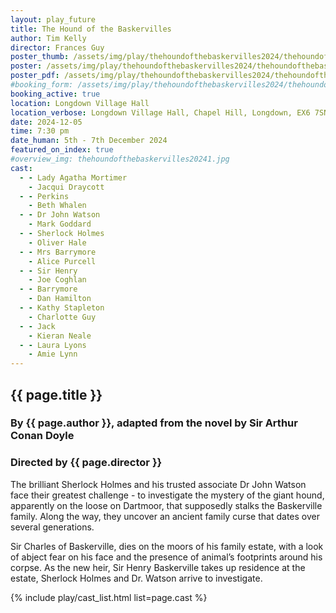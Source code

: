 ```yaml
---
layout: play_future
title: The Hound of the Baskervilles
author: Tim Kelly
director: Frances Guy
poster_thumb: /assets/img/play/thehoundofthebaskervilles2024/thehoundofthebaskervilles2024thumb.jpg
poster: /assets/img/play/thehoundofthebaskervilles2024/thehoundofthebaskervilles2024poster.jpg
poster_pdf: /assets/img/play/thehoundofthebaskervilles2024/thehoundofthebaskervilles2024poster.pdf
#booking_form: /assets/img/play/thehoundofthebaskervilles2024/thehoundofthebaskervilles2024bookingform.pdf
booking_active: true
location: Longdown Village Hall
location_verbose: Longdown Village Hall, Chapel Hill, Longdown, EX6 7SN
date: 2024-12-05
time: 7:30 pm
date_human: 5th - 7th December 2024
featured_on_index: true
#overview_img: thehoundofthebaskervilles20241.jpg
cast:
  - - Lady Agatha Mortimer
    - Jacqui Draycott
  - - Perkins
    - Beth Whalen
  - - Dr John Watson
    - Mark Goddard
  - - Sherlock Holmes
    - Oliver Hale
  - - Mrs Barrymore
    - Alice Purcell
  - - Sir Henry
    - Joe Coghlan
  - - Barrymore
    - Dan Hamilton
  - - Kathy Stapleton
    - Charlotte Guy
  - - Jack
    - Kieran Neale
  - - Laura Lyons
    - Amie Lynn
---
```


## {{ page.title }}
### By {{ page.author }}, adapted from the novel by Sir Arthur Conan Doyle
### Directed by {{ page.director }}

The brilliant Sherlock Holmes and his trusted associate Dr John Watson face
their greatest challenge - to investigate the mystery of the giant hound,
apparently on the loose on Dartmoor, that supposedly stalks the Baskerville
family. Along the way, they uncover an ancient family curse that dates over
several generations.

Sir Charles of Baskerville, dies on the moors of his family estate, with a look
of abject fear on his face and the presence of animal’s footprints around his
corpse. As the new heir, Sir Henry Baskerville takes up residence at the estate,
Sherlock Holmes and Dr. Watson arrive to investigate.

{% include play/cast_list.html list=page.cast %}
